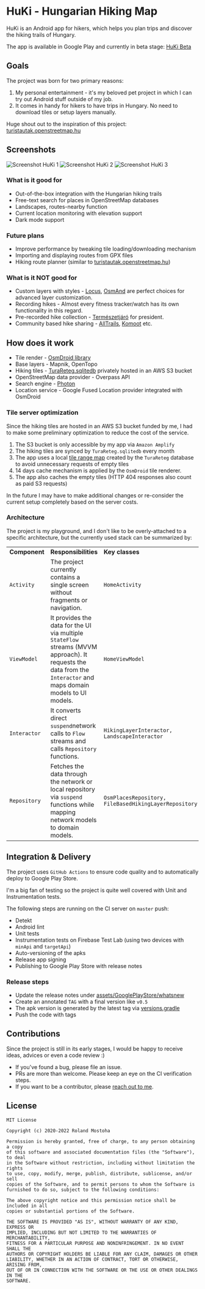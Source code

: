 # HuKi - Hungarian Hiking Map #

HuKi is an Android app for hikers, which helps you plan trips and discover the hiking trails of Hungary.

The app is available in Google Play and currently in beta stage: [HuKi Beta](https://play.google.com/store/apps/details?id=hu.mostoha.mobile.android.huki)

## Goals

The project was born for two primary reasons:

1. My personal entertainment - it's my beloved pet project in which I can try out Android stuff outside of my job.
2. It comes in handy for hikers to have trips in Hungary. No need to download tiles or setup layers manually.

Huge shout out to the inspiration of this project: [turistautak.openstreetmap.hu](https://turistautak.openstreetmap.hu/)

## Screenshots

![Screenshot HuKi 1](assets/GitHub/github_screenshot_1.png "Screenshot HuKi 1")
![Screenshot HuKi 2](assets/GitHub/github_screenshot_2.png "Screenshot HuKi 2")
![Screenshot HuKi 3](assets/GitHub/github_screenshot_3.png "Screenshot HuKi 3")

### What is it good for

- Out-of-the-box integration with the Hungarian hiking trails
- Free-text search for places in OpenStreetMap databases
- Landscapes, routes-nearby function
- Current location monitoring with elevation support
- Dark mode support

### Future plans

- Improve performance by tweaking tile loading/downloading mechanism
- Importing and displaying routes from GPX files
- Hiking route planner (similar to [turistautak.openstreetmap.hu](https://turistautak.openstreetmap.hu/turautvonal.php))

### What is it NOT good for

- Custom layers with styles - [Locus](https://www.locusmap.app/), [OsmAnd](https://osmand.net/) are perfect choices for advanced layer customization.
- Recording hikes - Almost every fitness tracker/watch has its own functionality in this regard.
- Pre-recorded hike collection - [Természetjáró](https://www.termeszetjaro.hu/) for president.
- Community based hike sharing - [AllTrails](https://alltrails.com/), [Komoot](https://www.komoot.com/) etc.

## How does it work

- Tile render - [OsmDroid library](https://github.com/osmdroid/osmdroid)
- Base layers - Mapnik, OpenTopo
- Hiking tiles - [TuraReteg.sqlitedb](https://data2.openstreetmap.hu/) privately hosted in an AWS S3 bucket
- OpenStreetMap data provider - Overpass API
- Search engine - [Photon](https://photon.komoot.io/)
- Location service - Google Fused Location provider integrated with OsmDroid

### Tile server optimization

Since the hiking tiles are hosted in an AWS S3 bucket funded by me, I had to make some preliminary optimization to reduce the cost of the service.

1. The S3 bucket is only accessible by my app via `Amazon Amplify`
2. The hiking tiles are synced by `TuraReteg.sqlitedb` every month
3. The app uses a local [tile range map](app/src/main/res/raw/hiking_layer_tile_zoom_ranges.json) created by the `TuraReteg` database to avoid unnecessary requests of empty tiles
4. 14 days cache mechanism is applied by the `OsmDroid` tile renderer.
5. The app also caches the empty tiles (HTTP 404 responses also count as paid S3 requests)

In the future I may have to make additional changes or re-consider the current setup completely based on the server costs.

### Architecture

The project is my playground, and I don't like to be overly-attached to a specific architecture, but the currently used stack can be summarized by:

<table>
    <tr>
    <td><strong>Component</strong>
    </td>
    <td><strong>Responsibilities</strong>
    </td>
    <td><strong>Key classes</strong>
    </td>
    </tr>
    <tr>
    <td><code>Activity</code>
    </td>
    <td>The project currently contains a single screen without fragments or navigation.</td>
    <td><code>HomeActivity</code><br>
    </td>
    </tr>
    <tr>
    <td><code>ViewModel</code>
    </td>
    <td>It provides the data for the UI via multiple <code>StateFlow</code> streams (MVVM approach). It requests the data from the <code>Interactor</code> and maps domain models to UI models. </td>
    <td><code>HomeViewModel</code><br>
    </td>
    </tr>
    <tr>
    <td><code>Interactor</code>
    </td>
    <td>It converts direct <code>suspend</code>network calls to <code>Flow</code> streams and calls <code>Repository</code> functions.</td>
    <td><code>HikingLayerInteractor, LandscapeInteractor</code><br>
    </td>
    </tr>
    <tr>
    <td><code>Repository</code>
    </td>
    <td>Fetches the data through the network or local repository via <code>suspend</code> functions while mapping network models to domain models.</td>
    <td><code>OsmPlacesRepository, FileBasedHikingLayerRepository</code><br>
    </td>
    </tr>
</table>

## Integration & Delivery

The project uses `GitHub Actions` to ensure code quality and to automatically deploy to Google Play Store.

I'm a big fan of testing so the project is quite well covered with Unit and Instrumentation tests.

The following steps are running on the CI server on `master` push:

- Detekt
- Android lint
- Unit tests
- Instrumentation tests on Firebase Test Lab (using two devices with `minApi` and `targetApi`)
- Auto-versioning of the apks
- Release app signing
- Publishing to Google Play Store with release notes

### Release steps

- Update the release notes under [assets/GooglePlayStore/whatsnew](assets/GooglePlayStore/whatsnew)
- Create an annotated `TAG` with a final version like `v0.5`
- The apk version is generated by the latest tag via [versions.gradle](buildscripts/versions.gradle)
- Push the code with tags

## Contributions

Since the project is still in its early stages, I would be happy to receive ideas, advices or even a code review :)

- If you've found a bug, please file an issue.
- PRs are more than welcome. Please keep an eye on the CI verification steps.
- If you want to be a contributor, please [reach out to me](mailto:roland.mostoha@gmail.com).

## License

```
MIT License

Copyright (c) 2020-2022 Roland Mostoha

Permission is hereby granted, free of charge, to any person obtaining a copy
of this software and associated documentation files (the "Software"), to deal
in the Software without restriction, including without limitation the rights
to use, copy, modify, merge, publish, distribute, sublicense, and/or sell
copies of the Software, and to permit persons to whom the Software is
furnished to do so, subject to the following conditions:

The above copyright notice and this permission notice shall be included in all
copies or substantial portions of the Software.

THE SOFTWARE IS PROVIDED "AS IS", WITHOUT WARRANTY OF ANY KIND, EXPRESS OR
IMPLIED, INCLUDING BUT NOT LIMITED TO THE WARRANTIES OF MERCHANTABILITY,
FITNESS FOR A PARTICULAR PURPOSE AND NONINFRINGEMENT. IN NO EVENT SHALL THE
AUTHORS OR COPYRIGHT HOLDERS BE LIABLE FOR ANY CLAIM, DAMAGES OR OTHER
LIABILITY, WHETHER IN AN ACTION OF CONTRACT, TORT OR OTHERWISE, ARISING FROM,
OUT OF OR IN CONNECTION WITH THE SOFTWARE OR THE USE OR OTHER DEALINGS IN THE
SOFTWARE.
```
